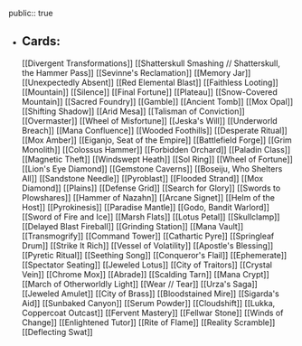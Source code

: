 public:: true
- ## Cards:
	[[Divergent Transformations]]
	[[Shatterskull Smashing // Shatterskull, the Hammer Pass]]
	[[Sevinne's Reclamation]]
	[[Memory Jar]]
	[[Unexpectedly Absent]]
	[[Red Elemental Blast]]
	[[Faithless Looting]]
	[[Mountain]]
	[[Silence]]
	[[Final Fortune]]
	[[Plateau]]
	[[Snow-Covered Mountain]]
	[[Sacred Foundry]]
	[[Gamble]]
	[[Ancient Tomb]]
	[[Mox Opal]]
	[[Shifting Shadow]]
	[[Arid Mesa]]
	[[Talisman of Conviction]]
	[[Overmaster]]
	[[Wheel of Misfortune]]
	[[Jeska's Will]]
	[[Underworld Breach]]
	[[Mana Confluence]]
	[[Wooded Foothills]]
	[[Desperate Ritual]]
	[[Mox Amber]]
	[[Eiganjo, Seat of the Empire]]
	[[Battlefield Forge]]
	[[Grim Monolith]]
	[[Colossus Hammer]]
	[[Forbidden Orchard]]
	[[Paladin Class]]
	[[Magnetic Theft]]
	[[Windswept Heath]]
	[[Sol Ring]]
	[[Wheel of Fortune]]
	[[Lion's Eye Diamond]]
	[[Gemstone Caverns]]
	[[Boseiju, Who Shelters All]]
	[[Sandstone Needle]]
	[[Pyroblast]]
	[[Flooded Strand]]
	[[Mox Diamond]]
	[[Plains]]
	[[Defense Grid]]
	[[Search for Glory]]
	[[Swords to Plowshares]]
	[[Hammer of Nazahn]]
	[[Arcane Signet]]
	[[Helm of the Host]]
	[[Pyrokinesis]]
	[[Paradise Mantle]]
	[[Godo, Bandit Warlord]]
	[[Sword of Fire and Ice]]
	[[Marsh Flats]]
	[[Lotus Petal]]
	[[Skullclamp]]
	[[Delayed Blast Fireball]]
	[[Grinding Station]]
	[[Mana Vault]]
	[[Transmogrify]]
	[[Command Tower]]
	[[Cathartic Pyre]]
	[[Springleaf Drum]]
	[[Strike It Rich]]
	[[Vessel of Volatility]]
	[[Apostle's Blessing]]
	[[Pyretic Ritual]]
	[[Seething Song]]
	[[Conqueror's Flail]]
	[[Ephemerate]]
	[[Spectator Seating]]
	[[Jeweled Lotus]]
	[[City of Traitors]]
	[[Crystal Vein]]
	[[Chrome Mox]]
	[[Abrade]]
	[[Scalding Tarn]]
	[[Mana Crypt]]
	[[March of Otherworldly Light]]
	[[Wear // Tear]]
	[[Urza's Saga]]
	[[Jeweled Amulet]]
	[[City of Brass]]
	[[Bloodstained Mire]]
	[[Sigarda's Aid]]
	[[Sunbaked Canyon]]
	[[Serum Powder]]
	[[Cloudshift]]
	[[Lukka, Coppercoat Outcast]]
	[[Fervent Mastery]]
	[[Fellwar Stone]]
	[[Winds of Change]]
	[[Enlightened Tutor]]
	[[Rite of Flame]]
	[[Reality Scramble]]
	[[Deflecting Swat]]
